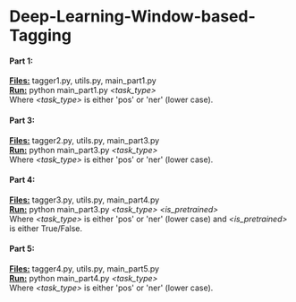 # Deep-Learning-Window-based-Tagging

#### Part 1:
<u><b>Files:</b></u> tagger1.py, utils.py, main_part1.py<br>
<u><b>Run:</b></u> python main_part1.py <i><task_type></i>
<br>Where <i><task_type></i> is either 'pos' or 'ner' (lower case).


#### Part 3:

<u><b>Files:</b></u> tagger2.py, utils.py, main_part3.py
<br><u><b>Run:</b></u> python main_part3.py <i><task_type></i>
<br>Where <i><task_type></i> is either 'pos' or 'ner' (lower case).


#### Part 4:

<u><b>Files:</b></u> tagger3.py, utils.py, main_part4.py
<br><u><b>Run:</b></u> python main_part3.py <i><task_type> <is_pretrained></i>
<br>Where <i><task_type></i> is either 'pos' or 'ner' (lower case) and <i><is_pretrained></i> is either True/False.


#### Part 5:

<u><b>Files:</b></u> tagger4.py, utils.py, main_part5.py
<br><u><b>Run:</b></u> python main_part4.py <i><task_type></i>
<br>Where <i><task_type></i> is either 'pos' or 'ner' (lower case).
